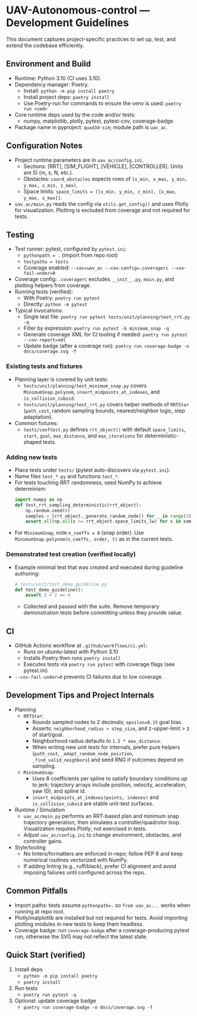 # UAV-Autonomous-control — Development Guidelines

This document captures project-specific practices to set up, test, and extend the codebase efficiently.

## Environment and Build
- Runtime: Python 3.10 (CI uses 3.10).
- Dependency manager: Poetry.
  - Install: `python -m pip install poetry`
  - Install project deps: `poetry install`
  - Use Poetry-run for commands to ensure the venv is used: `poetry run <cmd>`
- Core runtime deps used by the code and/or tests:
  - numpy, matplotlib, plotly, pytest, pytest-cov, coverage-badge.
- Package name in pyproject: `quad3d-sim`; module path is `uav_ac`.

## Configuration Notes
- Project runtime parameters are in `uav_ac/config.ini`.
  - Sections: [RRT], [SIM_FLIGHT], [VEHICLE], [CONTROLLER]. Units are SI (m, s, N, etc.).
  - Obstacles: `coord_obstacles` expects rows of `[x_min, x_max, y_min, y_max, z_min, z_max]`.
  - Space limits: `space_limits = [[x_min, y_min, z_min], [x_max, y_max, z_max]]`.
- `uav_ac/main.py` reads the config via `utils.get_config()` and uses Plotly for visualization. Plotting is excluded from coverage and not required for tests.

## Testing
- Test runner: pytest, configured by `pytest.ini`:
  - `pythonpath = .` (import from repo root)
  - `testpaths = tests`
  - Coverage enabled: `--cov=uav_ac --cov-config=.coveragerc --cov-fail-under=0`
- Coverage config: `.coveragerc` excludes `__init__.py`, `main.py`, and plotting helpers from coverage.
- Running tests (verified):
  - With Poetry: `poetry run pytest`
  - Directly: `python -m pytest`
- Typical invocations:
  - Single test file: `poetry run pytest tests/unit/planning/test_rrt.py -q`
  - Filter by expression: `poetry run pytest -k minimum_snap -q`
  - Generate coverage XML for CI tooling if needed: `poetry run pytest --cov-report=xml`
  - Update badge (after a coverage run): `poetry run coverage-badge -o docs/coverage.svg -f`

### Existing tests and fixtures
- Planning layer is covered by unit tests:
  - `tests/unit/planning/test_minimum_snap.py` covers `MinimumSnap.polynom`, `insert_midpoints_at_indexes`, and `is_collision_cuboid`.
  - `tests/unit/planning/test_rrt.py` covers helper methods of `RRTStar` (`path_cost`, random sampling bounds, nearest/neighbor logic, step adaptation).
- Common fixtures:
  - `tests/conftest.py` defines `rrt_object()` with default `space_limits`, `start`, `goal`, `max_distance`, and `max_iterations` for deterministic-shaped tests.

### Adding new tests
- Place tests under `tests/` (pytest auto-discovers via `pytest.ini`).
- Name files `test_*.py` and functions `test_*`.
- For tests touching RRT randomness, seed NumPy to achieve determinism:
  ```python
  import numpy as np
  def test_rrt_sampling_deterministic(rrt_object):
      np.random.seed(0)
      samples = [rrt_object._generate_random_node() for _ in range(3)]
      assert all(np.all(s >= rrt_object.space_limits_lw) for s in samples)
  ```
- For `MinimumSnap`, note `n_coeffs = 8` (snap order). Use `MinimumSnap.polynom(n_coeffs, order, t)` as in the current tests.

### Demonstrated test creation (verified locally)
- Example minimal test that was created and executed during guideline authoring:
  ```python
  # tests/unit/test_demo_guideline.py
  def test_demo_guideline():
      assert 2 + 2 == 4
  ```
  - Collected and passed with the suite. Remove temporary demonstration tests before committing unless they provide value.

## CI
- GitHub Actions workflow at `.github/workflows/ci.yml`:
  - Runs on ubuntu-latest with Python 3.10
  - Installs Poetry then runs `poetry install`
  - Executes tests via `poetry run pytest` with coverage flags (see pytest.ini)
- `--cov-fail-under=0` prevents CI failures due to low coverage.

## Development Tips and Project Internals
- Planning
  - `RRTStar`:
    - Rounds sampled nodes to 2 decimals; `epsilon=0.15` goal bias.
    - Asserts: `neighborhood_radius > step_size`, and z-upper-limit > z of start/goal.
    - Neighborhood radius defaults to `1.5 * max_distance`.
    - When writing new unit tests for internals, prefer pure helpers (`path_cost`, `_adapt_random_node_position`, `_find_valid_neighbors`) and seed RNG if outcomes depend on sampling.
  - `MinimumSnap`:
    - Uses 8 coefficients per spline to satisfy boundary conditions up to jerk; trajectory arrays include position, velocity, acceleration, yaw (0), and spline id.
    - `insert_midpoints_at_indexes(points, indexes)` and `is_collision_cuboid` are stable unit-test surfaces.
- Runtime / Simulation
  - `uav_ac/main.py` performs an RRT-based plan and minimum snap trajectory generation, then simulates a controller/quadrotor loop. Visualization requires Plotly; not exercised in tests.
  - Adjust `uav_ac/config.ini` to change environment, obstacles, and controller gains.
- Style/tooling
  - No linters/formatters are enforced in-repo; follow PEP 8 and keep numerical routines vectorized with NumPy.
  - If adding linting (e.g., ruff/black), prefer CI alignment and avoid imposing failures until configured across the repo.

## Common Pitfalls
- Import paths: tests assume `pythonpath=.` so `from uav_ac...` works when running at repo root.
- Plotly/matplotlib are installed but not required for tests. Avoid importing plotting modules in new tests to keep them headless.
- Coverage badge: run `coverage-badge` after a coverage-producing pytest run; otherwise the SVG may not reflect the latest state.

## Quick Start (verified)
1) Install deps
   - `python -m pip install poetry`
   - `poetry install`
2) Run tests
   - `poetry run pytest -q`
3) Optional: update coverage badge
   - `poetry run coverage-badge -o docs/coverage.svg -f`
